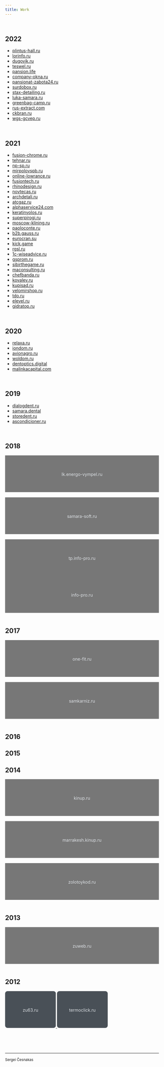 ```yaml
---
title: Work
---
```


<br>

## 2022

- [plintus-hall.ru](/work/plintus-hall.ru)
- [lorinfo.ru](/work/lorinfo.ru)
- [dugovik.ru](/work/dugovik.ru)
- [teswel.ru](/work/teswel.ru)
- [pansion.life](/work/pansion.life)
- [company-okna.ru](/work/company-okna.ru)
- [pansionat-zabota24.ru](/work/pansionat-zabota24.ru)
- [surdobox.ru](/work/surdobox.ru)
- [stax-detailing.ru](/work/stax-detailing.ru)
- [luka-samara.ru](/work/luka-samara.ru)
- [greenbag-camp.ru](/work/greenbag-camp.ru)
- [rus-extract.com](/work/rus-extract.com)
- [ckbran.ru](/work/ckbran.ru)
- [wgs-gcvep.ru](/work/wgs-gcvep.ru)

<br>

## 2021

- [fusion-chrome.ru](/work/fusion-chrome.ru)
- [tehnar.ru](/work/tehnar.ru)
- [np-sp.ru](/work/np-sp.ru)
- [mirpolovspb.ru](/work/mirpolovspb.ru)
- [online-lowrance.ru](/work/online-lowrance.ru)
- [fusiontech.ru](/work/fusiontech.ru)
- [rhinodesign.ru](/work/rhinodesign.ru)
- [novtecas.ru](/work/novtecas.ru)
- [archdetali.ru](/work/archdetali.ru)
- [atcgaz.ru](/work/atcgaz.ru)
- [alphaservice24.com](/work/alphaservice24.com)
- [keratinvolos.ru](/work/keratinvolos.ru)
- [superpirogi.ru](/work/superpirogi.ru)
- [moscow-klining.ru](/work/moscow-klining.ru)
- [paoloconte.ru](/work/paoloconte.ru)
- [b2b.gauss.ru](/work/b2b.gauss.ru)
- [eurocran.su](/work/eurocran.su)
- [kick.game](/work/kick.game)
- [rgsl.ru](/work/rgsl.ru)
- [1c-wiseadvice.ru](/work/1c-wiseadvice.ru)
- [gsprom.ru](/work/gsprom.ru)
- [sibirthegame.ru](/work/sibirthegame.ru)
- [maconsulting.ru](/work/maconsulting.ru)
- [chefbanda.ru](/work/chefbanda.ru)
- [kovalev.ru](/work/kovalev.ru)
- [kupisad.ru](/work/kupisad.ru)
- [velomirshop.ru](/work/velomirshop.ru)
- [tdo.ru](/work/tdo.ru)
- [elevel.ru](/work/elevel.ru)
- [gidratop.ru](/work/gidratop.ru)

<br>

## 2020

- [relaxa.ru](/work/relaxa.ru)
- [iondom.ru](/work/iondom.ru)
- [avionagro.ru](/work/avionagro.ru)
- [woldom.ru](/work/woldom.ru)
- [dentoptics.digital](/work/dentoptics.digital)
- [malinkacapital.com](/work/malinkacapital.com)

<br>

## 2019

- [dialogdent.ru](/work/dialogdent.ru)
- [samara.dental](/work/samara.dental)
- [storedent.ru](/work/storedent.ru)
- [ascondicioner.ru](/work/ascondicioner.ru)

<br>

## 2018

<!--
- [lk.energo-vympel.ru](/work/lk.energo-vympel.ru)
- [samara-soft.ru](/work/samara-soft.ru)
- [tp.info-pro.ru](/work/tp.info-pro.ru)
- [info-pro.ru](/work/info-pro.ru)
-->

<div class="d-flex">
  <a href="/work/lk.energo-vympel.ru">
    <svg xmlns="http://www.w3.org/2000/svg" width="100%" height="120" role="img" aria-label="lk.energo-vympel.ru">
      <title>lk.energo-vympel.ru</title>
      <rect width="100%" height="100%" fill="#777"></rect>
      <text x="50%" y="50%" fill="#dee2e6" dy=".5em" text-anchor="middle">lk.energo-vympel.ru</text>
    </svg>
  </a>
  &nbsp;
  <a href="/work/samara-soft.ru">
    <svg xmlns="http://www.w3.org/2000/svg" width="100%" height="120" role="img" aria-label="samara-soft.ru">
      <title>samara-soft.ru</title>
      <rect width="100%" height="100%" fill="#777"></rect>
      <text x="50%" y="50%" fill="#dee2e6" dy=".5em" text-anchor="middle">samara-soft.ru</text>
    </svg>
  </a>
  &nbsp;
  <a href="/work/tp.info-pro.ru">
    <svg xmlns="http://www.w3.org/2000/svg" width="100%" height="120" role="img" aria-label="tp.info-pro.ru">
      <title>tp.info-pro.ru</title>
      <rect width="100%" height="100%" fill="#777"></rect>
      <text x="50%" y="50%" fill="#dee2e6" dy=".5em" text-anchor="middle">tp.info-pro.ru</text>
    </svg>
  </a>
</div>
<div class="d-flex">
  <a href="/work/info-pro.ru">
    <svg xmlns="http://www.w3.org/2000/svg" width="100%" height="120" role="img" aria-label="info-pro.ru">
      <title>info-pro.ru</title>
      <rect width="100%" height="100%" fill="#777"></rect>
      <text x="50%" y="50%" fill="#dee2e6" dy=".5em" text-anchor="middle">info-pro.ru</text>
    </svg>
  </a>
</div>

<br/>

## 2017

<!--
- [one-fit.ru](/work/one-fit.ru)
- [samkarniz.ru](/work/samkarniz.ru)
-->

<div class="d-flex">
  <a href="/work/one-fit.ru">
    <svg xmlns="http://www.w3.org/2000/svg" width="100%" height="120" role="img" aria-label="one-fit.ru">
      <title>one-fit.ru</title>
      <rect width="100%" height="100%" fill="#777"></rect>
      <text x="50%" y="50%" fill="#dee2e6" dy=".5em" text-anchor="middle">one-fit.ru</text>
    </svg>
  </a>
  &nbsp;
  <a href="/work/kinup.ru">
    <svg xmlns="http://www.w3.org/2000/svg" width="100%" height="120" role="img" aria-label="samkarniz.ru">
      <title>samkarniz.ru</title>
      <rect width="100%" height="100%" fill="#777"></rect>
      <text x="50%" y="50%" fill="#dee2e6" dy=".5em" text-anchor="middle">samkarniz.ru</text>
    </svg>
  </a>
</div>

<br/>

## 2016

## 2015

## 2014

<!--
- [kinup.ru](/work/kinup.ru)
- [marrakesh.kinup.ru](/work/marrakesh.kinup.ru)
- [zolotoykod.ru](/work/zolotoykod.ru)
-->

<div class="d-flex">
  <a href="/work/kinup.ru">
    <svg xmlns="http://www.w3.org/2000/svg" width="100%" height="120" role="img" aria-label="kinup.ru">
      <title>kinup.ru</title>
      <rect width="100%" height="100%" fill="#777"></rect>
      <text x="50%" y="50%" fill="#dee2e6" dy=".5em" text-anchor="middle">kinup.ru</text>
    </svg>
  </a>
  &nbsp;
  <a href="/work/marrakesh.kinup.ru">
    <svg xmlns="http://www.w3.org/2000/svg" width="100%" height="120" role="img" aria-label="marrakesh.kinup.ru">
      <title>marrakesh.kinup.ru</title>
      <rect width="100%" height="100%" fill="#777"></rect>
      <text x="50%" y="50%" fill="#dee2e6" dy=".5em" text-anchor="middle">marrakesh.kinup.ru</text>
    </svg>
  </a>
  &nbsp;
  <a href="/work/zolotoykod.ru">
    <svg xmlns="http://www.w3.org/2000/svg" width="100%" height="120" role="img" aria-label="zolotoykod.ru">
      <title>zolotoykod.ru</title>
      <rect width="100%" height="100%" fill="#777"></rect>
      <text x="50%" y="50%" fill="#dee2e6" dy=".5em" text-anchor="middle">zolotoykod.ru</text>
    </svg>
  </a>
</div>

<br/>

## 2013

<!-- - [zuweb.ru](/work/zuweb.ru) -->

<div class="d-flex">
  <a href="/work/zuweb.ru">
    <svg xmlns="http://www.w3.org/2000/svg" width="100%" height="120" role="img" aria-label="zuweb.ru">
      <title>zuweb.ru</title>
      <rect width="100%" height="100%" fill="#777"></rect>
      <text x="50%" y="50%" fill="#dee2e6" dy=".5em" text-anchor="middle">zuweb.ru</text>
    </svg>
  </a>
</div>

<br/>

## 2012

<!-- - [zu63.ru](/work/zu63.ru) -->
<!-- - [termoclick.ru](/work/termoclick.ru) -->

<a href="/work/zu63.ru">
  <svg xmlns="http://www.w3.org/2000/svg" width="33%" height="120" role="img" aria-label="zu63.ru">
    <title>zu63.ru</title>
    <rect width="100%" height="100%" rx="8" ry="8" fill="#495057"></rect>
    <text x="50%" y="50%" fill="#dee2e6" dy=".5em" text-anchor="middle">zu63.ru</text>
  </svg>
</a>
<a href="/work/termoclick.ru">
  <svg xmlns="http://www.w3.org/2000/svg" width="33%" height="120" role="img" aria-label="termoclick.ru">
    <title>termoclick.ru</title>
    <rect width="100%" height="100%" rx="8" ry="8" fill="#495057"></rect>
    <text x="50%" y="50%" fill="#dee2e6" dy=".5em" text-anchor="middle">termoclick.ru</text>
  </svg>
</a>

<br/><br/><br/>

---

<sup class="d-block">Sergei Česnakas</sup>
